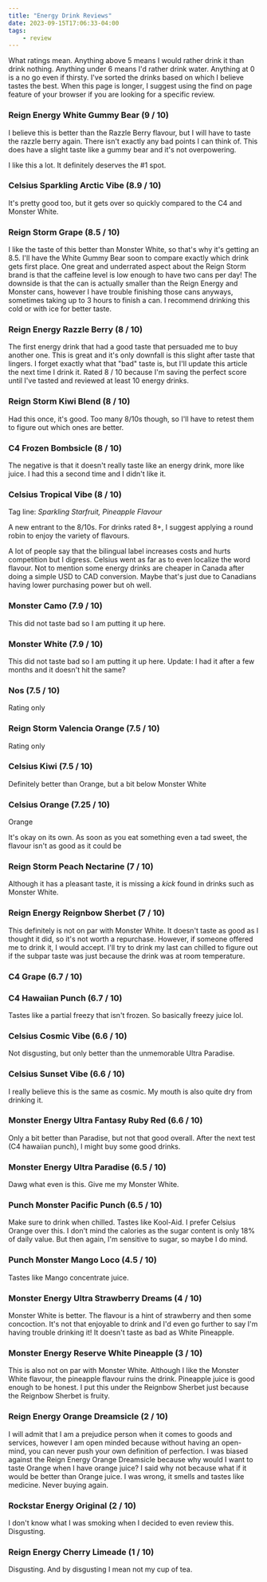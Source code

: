 ```yaml
---
title: "Energy Drink Reviews"
date: 2023-09-15T17:06:33-04:00
tags:
    - review
---
```


What ratings mean. Anything above 5 means I would rather drink it than drink nothing. Anything under 6 means I'd rather drink water. Anything at 0 is a no go even if thirsty. I've sorted the drinks based on which I believe tastes the best. When this page is longer, I suggest using the find on page feature of your browser if you are looking for a specific review.

### Reign Energy White Gummy Bear (9 / 10)

I believe this is better than the Razzle Berry flavour, but I will have to taste the razzle berry again. There isn't exactly any bad points I can think of. This does have a slight taste like a gummy bear and it's not overpowering.

I like this a lot. It definitely deserves the #1 spot.

### Celsius Sparkling Arctic Vibe (8.9 / 10)

It's pretty good too, but it gets over so quickly compared to the C4 and Monster White.

### Reign Storm Grape (8.5 / 10)

I like the taste of this better than Monster White, so that's why it's getting an 8.5. I'll have the White Gummy Bear soon to compare exactly which drink gets first place. One great and underrated aspect about the Reign Storm brand is that the caffeine level is low enough to have two cans per day! The downside is that the can is actually smaller than the Reign Energy and Monster cans, however I have trouble finishing those cans anyways, sometimes taking up to 3 hours to finish a can. I recommend drinking this cold or with ice for better taste.

### Reign Energy Razzle Berry (8 / 10)

The first energy drink that had a good taste that persuaded me to buy another one. This is great and it's only downfall is this slight after taste that lingers. I forget exactly what that "bad" taste is, but I'll update this article the next time I drink it. Rated 8 / 10 because I'm saving the perfect score until I've tasted and reviewed at least 10 energy drinks.

### Reign Storm Kiwi Blend (8 / 10)

Had this once, it's good. Too many 8/10s though, so I'll have to retest them to figure out which ones are better.

### C4 Frozen Bombsicle (8 / 10)

The negative is that it doesn't really taste like an energy drink, more like juice. I had this a second time and I didn't like it.

### Celsius Tropical Vibe (8 / 10)

Tag line: _Sparkling Starfruit, Pineapple Flavour_

A new entrant to the 8/10s. For drinks rated 8+, I suggest applying a round robin to enjoy the variety of flavours.

A lot of people say that the bilingual label increases costs and hurts competition but I digress. Celsius went as far as to even localize the word flavour.
Not to mention some energy drinks are cheaper in Canada after doing a simple USD to CAD conversion.
Maybe that's just due to Canadians having lower purchasing power but oh well.

### Monster Camo (7.9 / 10)

This did not taste bad so I am putting it up here.

### Monster White (7.9 / 10)

This did not taste bad so I am putting it up here. Update: I had it after a few months and it doesn't hit the same?

### Nos (7.5 / 10)

Rating only

### Reign Storm Valencia Orange (7.5 / 10)

Rating only

### Celsius Kiwi (7.5 / 10)

Definitely better than Orange, but a bit below Monster White

### Celsius Orange (7.25 / 10)

Orange

It's okay on its own. As soon as you eat something even a tad sweet, the flavour isn't as good as it could be

### Reign Storm Peach Nectarine (7 / 10)

Although it has a pleasant taste, it is missing a _kick_ found in drinks such as Monster White.

### Reign Energy Reignbow Sherbet (7 / 10)

This definitely is not on par with Monster White. It doesn't taste as good as I thought it did, so it's not worth a repurchase. However, if someone offered me to drink it, I would accept. I'll try to drink my last can chilled to figure out if the subpar taste was just because the drink was at room temperature.

### C4 Grape (6.7 / 10)

### C4 Hawaiian Punch  (6.7 / 10)

Tastes like a partial freezy that isn't frozen. So basically freezy juice lol.

### Celsius Cosmic Vibe (6.6 / 10)

Not disgusting, but only better than the unmemorable Ultra Paradise.

### Celsius Sunset Vibe (6.6 / 10)

I really believe this is the same as cosmic. My mouth is also quite dry from drinking it.

### Monster Energy Ultra Fantasy Ruby Red (6.6 / 10)

Only a bit better than Paradise, but not that good overall. After the next test (C4 hawaiian punch), I might buy some good drinks.

### Monster Energy Ultra Paradise (6.5 / 10)

Dawg what even is this. Give me my Monster White.

### Punch Monster Pacific Punch (6.5 / 10)

Make sure to drink when chilled. Tastes like Kool-Aid. I prefer Celsius Orange over this. I don't mind the calories as the sugar content is only 18% of daily value. But then again, I'm sensitive to sugar, so maybe I do mind.

### Punch Monster Mango Loco (4.5 / 10)

Tastes like Mango concentrate juice.

### Monster Energy Ultra Strawberry Dreams (4 / 10)

Monster White is better. The flavour is a hint of strawberry and then some concoction. It's not that enjoyable to drink and I'd even go further to say I'm having trouble drinking it! It doesn't taste as bad as White Pineapple.

### Monster Energy Reserve White Pineapple (3 / 10)

This is also not on par with Monster White. Although I like the Monster White flavour, the pineapple flavour ruins the drink. Pineapple juice is good enough to be honest. I put this under the Reignbow Sherbet just because the Reignbow Sherbet is fruity.

### Reign Energy Orange Dreamsicle (2 / 10)

I will admit that I am a prejudice person when it comes to goods and services, however I am open minded because without having an open-mind, you can never push your own definition of perfection. I was biased against the Reign Energy Orange Dreamsicle because why would I want to taste Orange when I have orange juice?
I said why not because what if it would be better than Orange juice. I was wrong, it smells and tastes like medicine. Never buying again.

### Rockstar Energy Original (2 / 10)

I don't know what I was smoking when I decided to even review this. Disgusting.

### Reign Energy Cherry Limeade (1 / 10)

Disgusting. And by disgusting I mean not my cup of tea.
